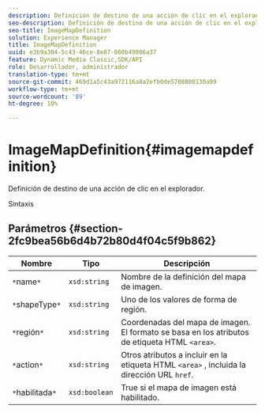 ```yaml
---
description: Definición de destino de una acción de clic en el explorador.
seo-description: Definición de destino de una acción de clic en el explorador.
seo-title: ImageMapDefinition
solution: Experience Manager
title: ImageMapDefinition
uuid: e3b9a304-5c43-46ce-8e87-860b49006a37
feature: Dynamic Media Classic,SDK/API
role: Desarrollador, administrador
translation-type: tm+mt
source-git-commit: 469d1a5c43a972116a8a2efb0de5708800130a99
workflow-type: tm+mt
source-wordcount: '89'
ht-degree: 10%

---
```



# ImageMapDefinition{#imagemapdefinition}

Definición de destino de una acción de clic en el explorador.

Sintaxis

## Parámetros {#section-2fc9bea56b6d4b72b80d4f04c5f9b862}

| Nombre | Tipo | Descripción |
|---|---|---|
| `*`name`*` | `xsd:string` | Nombre de la definición del mapa de imagen. |
| `*`shapeType`*` | `xsd:string` | Uno de los valores de forma de región. |
| `*`región`*` | `xsd:string` | Coordenadas del mapa de imagen. El formato se basa en los atributos de etiqueta HTML `<area>`. |
| `*`action`*` | `xsd:string` | Otros atributos a incluir en la etiqueta HTML `<area>` , incluida la dirección URL `href`. |
| `*`habilitada`*` | `xsd:boolean` | True si el mapa de imagen está habilitado. |

